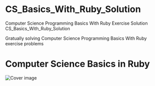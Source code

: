 # CS_Basics_With_Ruby_Solution
Computer Science Programming Basics With Ruby Exercise Solution
CS_Basics_With_Ruby_Solution

Gratually solving Computer Science Programming Basics With Ruby exercise problems

# Computer Science Basics in Ruby
![Cover image](http://mahsin-islam.github.io/Touch-Slider-MediaBrix-HammerJs/assets/cs.jpg)
